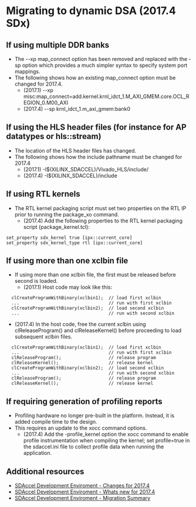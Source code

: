 # Migrating to dynamic DSA (2017.4 SDx)                           

## If using multiple DDR banks
* The --xp map_connect option has been removed and replaced with the -sp option which provides a much simpler syntax to specify system port mappings.
* The following shows how an existing map_connect option must be changed for 2017.4.
  * (2017.1) --xp misc:map_connect=add.kernel.krnl_idct_1.M_AXI_GMEM.core.OCL_REGION_0.M00_AXI
  * (2017.4) --sp krnl_idct_1.m_axi_gmem:bank0
 
 
## If using the HLS header files (for instance for AP datatypes or hls::stream)
* The location of the HLS header files has changed.
* The following shows how the include pathname must be changed for 2017.4
  * (2017.1) -I$(XILINX_SDACCEL)/Vivado_HLS/include/
  * (2017.4) -I$(XILINX_SDACCEL)/include
 
 
## If using RTL kernels
* The RTL kernel packaging script must set two properties on the RTL IP prior to running the package_xo command.
  * (2017.4) Add the following properties to the RTL kernel packaging script (package_kernel.tcl):
```  
set_property sdx_kernel true [ipx::current_core]
set_property sdx_kernel_type rtl [ipx::current_core]
``` 
 
## If using more than one xclbin file
* If using more than one xclbin file, the first must be released before second is loaded.        
  * (2017.1) Host code may look like this:
```  
  clCreateProgramWithBinary(xclbin1);  // load first xclbin
  ...                                  // run with first xclbin
  clCreateProgramWithBinary(xclbin2);  // load second xclbin
  ...                                  // run with second xclbin
``` 
  * (2017.4) In the host code, free the current xclbin using clReleaseProgram() and clReleaseKernel() before proceeding to load subsequent xclbin files.
```  
  clCreateProgramWithBinary(xclbin1);  // load first xclbin
  ...                                  // run with first xclbin
  clReleaseProgram();                  // release program
  clReleaseKernel();                   // release kernel
  clCreateProgramWithBinary(xclbin2);  // load second xclbin
  ...                                  // run with second xclbin
  clReleaseProgram();                  // release program
  clReleaseKernel();                   // release kernel
``` 
 
## If requiring generation of profiling reports
* Profiling hardware no longer pre-built in the platform. Instead, it is added compile time to the design.
* This requires an update to the xocc command options.     
  * (2017.4) Add the -profile_kernel option the xocc command to enable profile instrumentation when compiling the kernel; set profile=true in the sdaccel.ini file to collect profile data when running the application.
  
## Additional resources
* [SDAccel Development Enviroment - Changes for 2017.4](https://www.xilinx.com/html_docs/xilinx2017_4/sdaccel_doc/jdl1512623841682.html)
* [SDAccel Development Enviroment - Whats new for 2017.4](https://www.xilinx.com/html_docs/xilinx2017_4/sdaccel_doc/rke1512623904797.html)
* [SDAccel Development Enviroment - Migration Summary](https://www.xilinx.com/html_docs/xilinx2017_4/sdaccel_doc/jru1513128364984.html)


  
